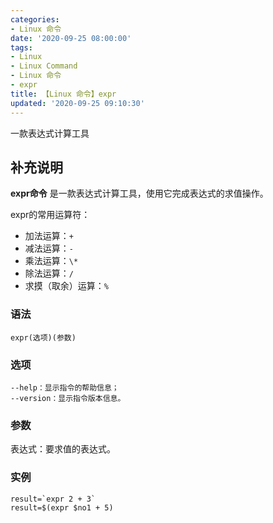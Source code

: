 ```yaml
---
categories:
- Linux 命令
date: '2020-09-25 08:00:00'
tags:
- Linux
- Linux Command
- Linux 命令
- expr
title: 【Linux 命令】expr
updated: '2020-09-25 09:10:30'
---
```


一款表达式计算工具

## 补充说明

**expr命令** 是一款表达式计算工具，使用它完成表达式的求值操作。

expr的常用运算符：

- 加法运算：`+`
- 减法运算：`-`
- 乘法运算：`\*`
- 除法运算：`/`
- 求摸（取余）运算：`%`

###  语法

```shell
expr(选项)(参数)
```

###  选项

```shell
--help：显示指令的帮助信息；
--version：显示指令版本信息。
```

###  参数

表达式：要求值的表达式。

###  实例

```shell
result=`expr 2 + 3`
result=$(expr $no1 + 5)
```


<!-- Linux命令行搜索引擎：https://jaywcjlove.github.io/linux-command/ -->